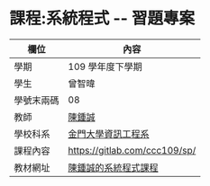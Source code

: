 # 課程:系統程式 -- 習題專案

欄位 | 內容
-----|--------
學期 | 109 學年度下學期
學生 |  曾智暐
學號末兩碼 | 08
教師 | [陳鍾誠](https://www.nqu.edu.tw/educsie/index.php?act=blog&code=list&ids=4)
學校科系 | [金門大學資訊工程系](https://www.nqu.edu.tw/educsie/index.php)
課程內容 | https://gitlab.com/ccc109/sp/
教材網址 | [陳鍾誠的系統程式課程](http://programmermedia.org/root/%E9%99%B3%E9%8D%BE%E8%AA%A0/%E8%AA%B2%E7%A8%8B/%E7%B3%BB%E7%B5%B1%E7%A8%8B%E5%BC%8F/README.md)

